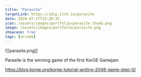 ```yaml
---
title: "Parasite"
targetLink: https://idcp.itch.io/parasite
date: 2020-07-17T12:20:32
icon: /assets/images/portfolio/parasite_thumb.png
image: /assets/images/portfolio/parasite.png
showcase: true
tags: [arcade]
---
```

![[parasite.png]]

Parasite is the winning game of the first KorGE Gamejam

<https://blog.korge.org/korge-tutorial-writing-2048-game-step-0/>
